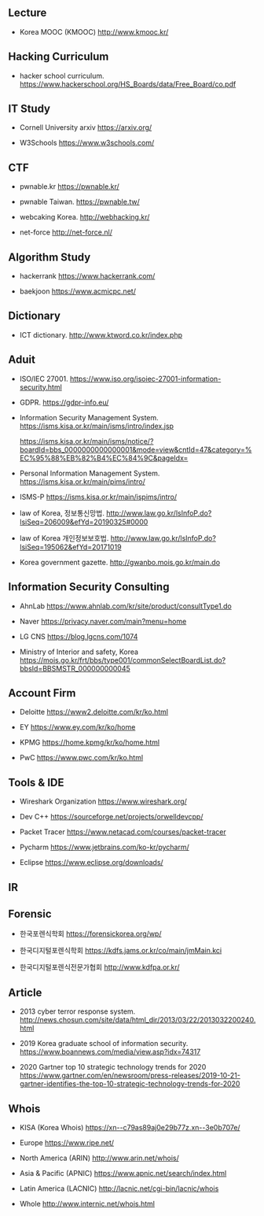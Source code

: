 ## Lecture
 - Korea MOOC (KMOOC)
http://www.kmooc.kr/ <p>

## Hacking Curriculum
- hacker school curriculum.
https://www.hackerschool.org/HS_Boards/data/Free_Board/co.pdf

## IT Study
- Cornell University arxiv
https://arxiv.org/ <p>
- W3Schools
https://www.w3schools.com/ <p>

## CTF
- pwnable.kr
https://pwnable.kr/ <p>
- pwnable Taiwan.
https://pwnable.tw/ <p>
- webcaking Korea.
http://webhacking.kr/ <p>
- net-force
http://net-force.nl/ <p>


## Algorithm Study
 - hackerrank
 https://www.hackerrank.com/ <p>
 - baekjoon
 https://www.acmicpc.net/ <p>
   
## Dictionary
- ICT dictionary.
http://www.ktword.co.kr/index.php <p>

## Aduit
- ISO/IEC 27001.
https://www.iso.org/isoiec-27001-information-security.html <p>
 
- GDPR.
https://gdpr-info.eu/ <p>

- Information Security Management System.
https://isms.kisa.or.kr/main/isms/intro/index.jsp <p>
https://isms.kisa.or.kr/main/isms/notice/?boardId=bbs_0000000000000001&mode=view&cntId=47&category=%EC%95%88%EB%82%B4%EC%84%9C&pageIdx= <p>
- Personal Information Management System.
https://isms.kisa.or.kr/main/pims/intro/ <p>
- ISMS-P
https://isms.kisa.or.kr/main/ispims/intro/ <p>
- law of Korea, 정보통신망법.
http://www.law.go.kr/lsInfoP.do?lsiSeq=206009&efYd=20190325#0000 <p>
- law of Korea 개인정보보호법.
http://www.law.go.kr/lsInfoP.do?lsiSeq=195062&efYd=20171019 <p>
- Korea government gazette.
http://gwanbo.mois.go.kr/main.do <p>

## Information Security Consulting
- AhnLab
https://www.ahnlab.com/kr/site/product/consultType1.do <p>
- Naver
https://privacy.naver.com/main?menu=home <p>
- LG CNS
https://blog.lgcns.com/1074 <p>
- Ministry of Interior and safety, Korea
https://mois.go.kr/frt/bbs/type001/commonSelectBoardList.do?bbsId=BBSMSTR_000000000045 <p>

## Account Firm
- Deloitte
https://www2.deloitte.com/kr/ko.html <p>
- EY
https://www.ey.com/kr/ko/home <p>
- KPMG
https://home.kpmg/kr/ko/home.html <p>
- PwC
https://www.pwc.com/kr/ko.html <p>

## Tools & IDE
- Wireshark Organization
https://www.wireshark.org/ <p>
- Dev C++
https://sourceforge.net/projects/orwelldevcpp/ <p>
- Packet Tracer
https://www.netacad.com/courses/packet-tracer <p>
- Pycharm
https://www.jetbrains.com/ko-kr/pycharm/ <p>
- Eclipse
https://www.eclipse.org/downloads/ <p>
 
## IR

## Forensic
- 한국포렌식학회
https://forensickorea.org/wp/ <p>
- 한국디지털포렌식학회
https://kdfs.jams.or.kr/co/main/jmMain.kci <p>
- 한국디지털포렌식전문가협회
http://www.kdfpa.or.kr/ <p>
  
## Article
- 2013 cyber terror response system.
http://news.chosun.com/site/data/html_dir/2013/03/22/2013032200240.html <p>

- 2019 Korea graduate school of information security.
https://www.boannews.com/media/view.asp?idx=74317 <p>

- 2020 Gartner top 10 strategic technology trends for 2020
https://www.gartner.com/en/newsroom/press-releases/2019-10-21-gartner-identifies-the-top-10-strategic-technology-trends-for-2020 <p>

## Whois
- KISA (Korea Whois)
https://xn--c79as89aj0e29b77z.xn--3e0b707e/ <p>

- Europe
https://www.ripe.net/ <p>
 
- North America (ARIN)
http://www.arin.net/whois/ <p>
 
- Asia & Pacific (APNIC)
https://www.apnic.net/search/index.html <p>

- Latin America (LACNIC)
http://lacnic.net/cgi-bin/lacnic/whois <p>

- Whole
http://www.internic.net/whois.html <p>

